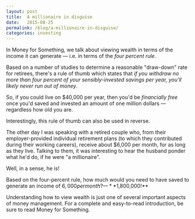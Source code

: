 ```yaml
---
layout: post
title:  A millionaire in disguise
date:   2015-08-25
permalink: /blog/a-millionaire-in-disguise/
categories: investing
---
```


In Money for Something, we talk about viewing wealth in terms of the income it can generate — i.e. in terms of the *four percent rule*.

Based on a number of studies to determine a reasonable "draw-down" rate for retirees,  there's a rule of thumb which states that *if you withdraw no more than four percent of your sensibly-invested savings per year, you'll likely never run out of money.*

So, if you could live on $40,000 per year, then you'd be *financially free* once you'd saved and invested an amount of one million dollars — regardless how old you are.

Interestingly, this rule of thumb can also be used in reverse.

The other day I was speaking with a retired couple who, from their employer-provided individual retirement plans (to which they contributed during their working careers), receive about $6,000 per month, for as long as they live. Talking to them, it was interesting to hear the husband ponder what he'd do, if he were "a millionaire".

Well, in a sense, he is!

Based on the four-percent rule, how much would you need to have saved to generate an income of $6,000 per month? — **$1,800,000!**

Understanding how to view wealth is just one of several important aspects of money management. For a complete and easy-to-read introduction, be sure to read Money for Something.